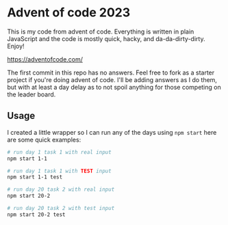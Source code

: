 # Advent of code 2023

This is my code from advent of code. Everything is written in plain JavaScript and the code is mostly quick, hacky, and da-da-dirty-dirty. Enjoy!

https://adventofcode.com/

The first commit in this repo has no answers. Feel free to fork as a starter project if you're doing advent of code. I'll be adding answers as I do them, but with at least a day delay as to not spoil anything for those competing on the leader board.

## Usage

I created a little wrapper so I can run any of the days using `npm start` here are some quick examples:

```bash
# run day 1 task 1 with real input
npm start 1-1

# run day 1 task 1 with TEST input
npm start 1-1 test

# run day 20 task 2 with real input
npm start 20-2

# run day 20 task 2 with test input
npm start 20-2 test
```
